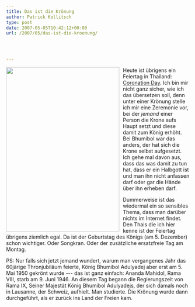 ```yaml
---
title: Das ist die Krönung
author: Patrick Kollitsch
type: post
date: 2007-05-05T10:42:12+00:00
url: /2007/05/das-ist-die-kroenung/




---
```

<img src="//die.schreibbloga.de/images/230.jpg" width="310" height="450" style="display:inline;float:left;margin-right:10px;" />Heute ist übrigens ein Feiertag in Thailand: [Coronation Day][1]. Ich bin mir nicht ganz sicher, wie ich das übersetzen soll, denn unter einer Krönung stelle ich mir eine Zeremonie vor, bei der _jemand_ einer Person die Krone aufs Haupt setzt und diese damit zum König erhöht. Bei Bhumibol war das anders, der hat sich die Krone selbst aufgesetzt. Ich gehe mal davon aus, dass das was damit zu tun hat, dass er ein Halbgott ist und man ihn nicht anfassen darf oder gar die Hände über ihn erheben darf. 

Dummerweise ist das wiedermal ein so sensibles Thema, dass man darüber nichts im Internet findet. Den Thais die ich hier kenne ist der Feiertag übrigens ziemlich egal. Da ist der Geburtstag des Königs (am 5. Dezember) schon wichtiger. Oder Songkran. Oder der zusätzliche ersatzfreie Tag am Montag. 

PS: Nur falls sich jetzt jemand wundert, warum man vergangenes Jahr das 60järige Thronjubiläum feierte, König Bhumibol Adulyadej aber erst am 5. Mai 1950 gekrönt wurde --- das ist ganz einfach: Ananda Mahidol, Rama <span class="caps">VIII</span>, starb am 9. Juni 1946. An diesem Tag begann die Regierungszeit von Rama IX, Seiner Majestät König Bhumibol Adulyadejs, der sich damals noch in Lausanne, der Schweiz, aufhielt. Man studierte. Die Krönung wurde dann durchgeführt, als er zurück ins Land der Freien kam.

 [1]: http://sunsite.au.ac.th/thailand/special_event/coronation/index.html